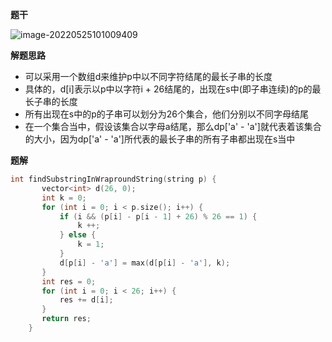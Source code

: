 **题干**

![image-20220525101009409](http://www.cdn.liver0377.xyz/typora/202205251010484.png)



**解题思路**

- 可以采用一个数组d来维护p中以不同字符结尾的最长子串的长度
- 具体的，d[i]表示以p中以字符i + 26结尾的，出现在s中(即子串连续)的p的最长子串的长度
- 所有出现在s中的p的子串可以划分为26个集合，他们分别以不同字母结尾
- 在一个集合当中，假设该集合以字母a结尾，那么dp['a' - 'a']就代表着该集合的大小，因为dp['a' - 'a']所代表的最长子串的所有子串都出现在s当中



**题解**

```cpp
int findSubstringInWraproundString(string p) {
       vector<int> d(26, 0);
       int k = 0;
       for (int i = 0; i < p.size(); i++) {
           if (i && (p[i] - p[i - 1] + 26) % 26 == 1) {
               k ++;
           } else {
               k = 1;
           }
           d[p[i] - 'a'] = max(d[p[i] - 'a'], k);
       }
       int res = 0;
       for (int i = 0; i < 26; i++) {
           res += d[i];
       }
       return res;
    }
```

